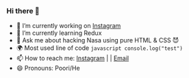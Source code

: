 ### Hi there 👋


- 🔭 I’m currently working on [Instagram](https://www.instagram.com/junior.coders/)
- 🌱 I’m currently learning Redux
- 💬 Ask me about hacking Nasa using pure HTML & CSS  😈
- 🌍 Most used line of code `javascript console.log("test")`
- 📫 How to reach me: [Instagram](https://www.instagram.com/this.poori/) | | [Email](mailto:pooriafaramarzian@gamil.com)
- 😄 Pronouns: Poori/He
